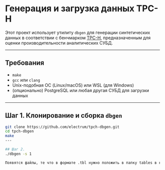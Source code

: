 # Генерация и загрузка данных TPC-H

Этот проект использует утилиту `dbgen` для генерации синтетических данных в соответствии с бенчмарком [TPC-H](https://www.tpc.org/tpch/), предназначенным для оценки производительности аналитических СУБД.

---

## Требования

- `make`
- `gcc` или `clang`
- Unix-подобная ОС (Linux/macOS) или WSL (для Windows)
- (опционально) PostgreSQL или любая другая СУБД для загрузки данных

---

## Шаг 1. Клонирование и сборка `dbgen`

```bash
git clone https://github.com/electrum/tpch-dbgen.git
cd tpch-dbgen
make
---

## Шаг 2.
./dbgen -s 1

Появятся файлы, те что в формате .tbl нужно положить в папку tables в корне проекта
